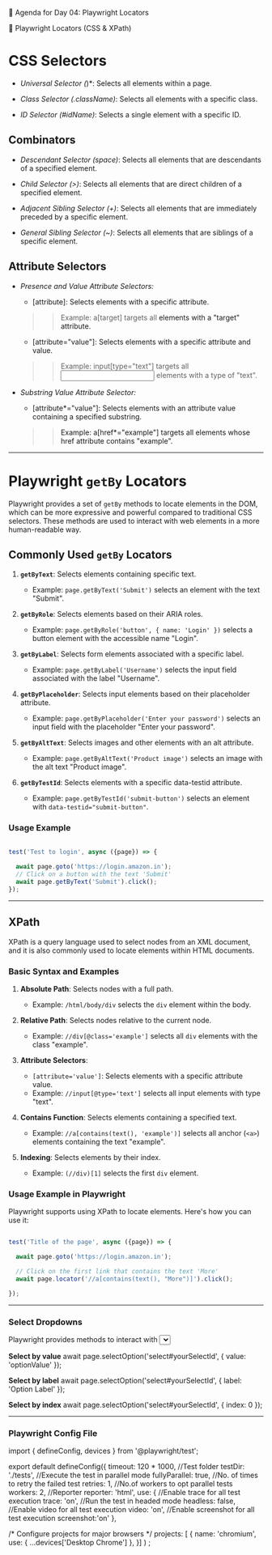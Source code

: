 📑 Agenda for Day 04: Playwright Locators

📌 Playwright Locators (CSS & XPath)
# CSS Selectors
- *Universal Selector (*)*: Selects all elements within a page.

- *Class Selector (.className)*: Selects all elements with a specific class.

- *ID Selector (#idName)*: Selects a single element with a specific ID.

## Combinators
- *Descendant Selector (space)*: Selects all elements that are descendants of a specified element.

- *Child Selector (>)*: Selects all elements that are direct children of a specified element.

- *Adjacent Sibling Selector (+)*: Selects all elements that are immediately preceded by a specific element.

- *General Sibling Selector (~)*: Selects all elements that are siblings of a specific element.

## Attribute Selectors
- *Presence and Value Attribute Selectors:*

    - [attribute]: Selects elements with a specific attribute.
    >> Example: a[target] targets all <a> elements with a "target" attribute.
    - [attribute="value"]: Selects elements with a specific attribute and value.
    >> Example: input[type="text"] targets all <input> elements with a type of "text".

- *Substring Value Attribute Selector:* 

    - [attribute*="value"]: Selects elements with an attribute value containing a specified substring.
    >> Example: a[href*="example"] targets all <a> elements whose href attribute contains "example".
---------------------------------------------------------------------------------------------
# Playwright `getBy` Locators
Playwright provides a set of `getBy` methods to locate elements in the DOM, which can be more expressive and powerful compared to traditional CSS selectors. These methods are used to interact with web elements in a more human-readable way.

## Commonly Used `getBy` Locators

1. **`getByText`**: Selects elements containing specific text.
   - Example: `page.getByText('Submit')` selects an element with the text "Submit".

2. **`getByRole`**: Selects elements based on their ARIA roles.
   - Example: `page.getByRole('button', { name: 'Login' })` selects a button element with the accessible name "Login".

3. **`getByLabel`**: Selects form elements associated with a specific label.
   - Example: `page.getByLabel('Username')` selects the input field associated with the label "Username".

4. **`getByPlaceholder`**: Selects input elements based on their placeholder attribute.
   - Example: `page.getByPlaceholder('Enter your password')` selects an input field with the placeholder "Enter your password".

5. **`getByAltText`**: Selects images and other elements with an alt attribute.
   - Example: `page.getByAltText('Product image')` selects an image with the alt text "Product image".

6. **`getByTestId`**: Selects elements with a specific data-testid attribute.
   - Example: `page.getByTestId('submit-button')` selects an element with `data-testid="submit-button"`.

### Usage Example
```javascript

test('Test to login', async ({page}) => {
  
  await page.goto('https://login.amazon.in');
  // Click on a button with the text 'Submit'
  await page.getByText('Submit').click();
});
```
--------------------------------------------------------------------------------------
## XPath
XPath is a query language used to select nodes from an XML document, and it is also commonly used to locate elements within HTML documents.

### Basic Syntax and Examples

1. **Absolute Path**: Selects nodes with a full path.
   - Example: `/html/body/div` selects the `div` element within the body.

2. **Relative Path**: Selects nodes relative to the current node.
   - Example: `//div[@class='example']` selects all `div` elements with the class "example".

3. **Attribute Selectors**:
   - `[attribute='value']`: Selects elements with a specific attribute value.
   - Example: `//input[@type='text']` selects all input elements with type "text".

4. **Contains Function**: Selects elements containing a specified text.
   - Example: `//a[contains(text(), 'example')]` selects all anchor (`<a>`) elements containing the text "example".

5. **Indexing**: Selects elements by their index.
   - Example: `(//div)[1]` selects the first `div` element.

### Usage Example in Playwright
Playwright supports using XPath to locate elements. Here's how you can use it:

```javascript

test('Title of the page', async ({page}) => {

  await page.goto('https://login.amazon.in');

  // Click on the first link that contains the text 'More'
  await page.locator('//a[contains(text(), "More")]').click();

});
```
---------------------------------------------------------------------------------------------
### Select Dropdowns
Playwright provides methods to interact with <select> dropdowns by value, label, or index:

**Select by value**
await page.selectOption('select#yourSelectId', { value: 'optionValue' });

**Select by label**
await page.selectOption('select#yourSelectId', { label: 'Option Label' });

**Select by index**
await page.selectOption('select#yourSelectId', { index: 0 });


-----------------------------------------------------------------------------------------
### Playwright Config File
import { defineConfig, devices } from '@playwright/test';

export default defineConfig({
    timeout: 120 * 1000, 
    //Test folder 
    testDir: './tests', 
    //Execute the test in parallel mode 
    fullyParallel: true,
    //No. of times to retry the failed test
     retries: 1, 
    //No.of workers to opt parallel tests workers:
     2, //Reporter reporter: 'html',
use: {
    //Enable trace for all test execution 
    trace: 'on',
     //Run the test in headed mode
      headless: false, 
      //Enable video for all test execution video: 'on',
       //Enable screenshot for all test execution 
       screenshot:'on' 
       },

/* Configure projects for major browsers */ 
projects:
 [ { name: 'chromium',
 use: { ...devices['Desktop Chrome'] 
 }, 
 }]
 )
 ;